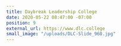 ```yaml
---
title: Daybreak Leadership College
date: 2020-05-22 08:47:00 -07:00
position: 9
external_url: https://www.dlc.college
small_image: "/uploads/DLC-Slide_960.jpg"
---
```


